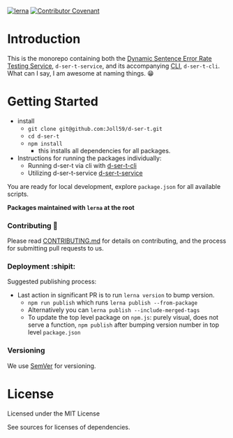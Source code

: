 
[![lerna](https://img.shields.io/badge/maintained%20with-lerna-cc00ff.svg)](https://lerna.js.org/)
[![Contributor Covenant](https://img.shields.io/badge/Contributor%20Covenant-v1.4%20adopted-ff69b4.svg)](CODE_OF_CONDUCT.md)

# Introduction

This is the monorepo containing both the [Dynamic Sentence Error Rate Testing Service](https://github.com/Joll59/d-ser-t/tree/master/packages/d-ser-t-service), `d-ser-t-service`, and its accompanying [CLI](https://github.com/Joll59/d-ser-t/tree/master/packages/d-ser-t-cli), `d-ser-t-cli`. What can I say, I am awesome at naming things. :grin:


# Getting Started

* install
    - `git clone git@github.com:Joll59/d-ser-t.git`
    - `cd d-ser-t`
    - `npm install`
        - this installs all dependencies for all packages.
* Instructions for running the packages individually:
    * Running d-ser-t via cli with [d-ser-t-cli](https://github.com/Joll59/d-ser-t/tree/master/packages/d-ser-t-cli)
    * Utilizing d-ser-t-service [d-ser-t-service](https://github.com/Joll59/d-ser-t/tree/master/packages/d-ser-t-service)

You are ready for local development, explore `package.json` for all available scripts.

__Packages maintained with `lerna` at the root__


### Contributing :electric_plug:

Please read [CONTRIBUTING.md](CONTRIBUTING.md) for details on contributing, and the process for submitting pull requests to us.

### Deployment :shipit:

Suggested publishing process:
 - Last action in significant PR is to run `lerna version` to bump version.
    - `npm run publish` which runs `lerna publish --from-package`
    -  Alternatively you can `lerna publish --include-merged-tags`
    -  To update the top level package on `npm.js`: purely visual, does not serve a function, `npm publish` after bumping version number in top level `package.json`

### Versioning

We use [SemVer](https://semver.org/) for versioning.

# License

Licensed under the MIT License

See sources for licenses of dependencies.
